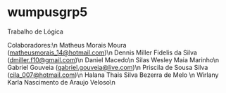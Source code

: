 # wumpusgrp5
Trabalho de Lógica

Colaboradores:\n
Matheus Morais Moura (matheusmorais_14@hotmail.com)\n
Dennis Miller Fidelis da Silva (dmiller.f10@gmail.com)\n
Daniel Macedo\n
Silas Wesley Maia Marinho\n
Gabriel Gouveia (gabriel.gouveia@live.com)\n
Priscila de Sousa Silva (cila_007@hotmail.com)\n
Halana Thais Silva Bezerra de Melo \n
Wirlany Karla Nascimento de Araujo Veloso\n
